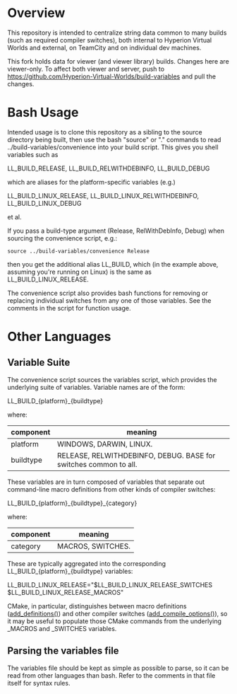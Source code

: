 # Overview
This repository is intended to centralize string data common to many builds
(such as required compiler switches), both internal to Hyperion Virtual Worlds 
 and external, on TeamCity and on individual dev machines.

This fork holds data for viewer (and viewer library) builds. Changes here are
viewer-only. To affect both viewer and server, push to
https://github.com/Hyperion-Virtual-Worlds/build-variables and pull the changes.

# Bash Usage
Intended usage is to clone this repository as a sibling to the source
directory being built, then use the bash "source" or "." commands to read
../build-variables/convenience into your build script. This gives you
shell variables such as

LL_BUILD_RELEASE, LL_BUILD_RELWITHDEBINFO, LL_BUILD_DEBUG

which are aliases for the platform-specific variables (e.g.)

LL_BUILD_LINUX_RELEASE, LL_BUILD_LINUX_RELWITHDEBINFO, LL_BUILD_LINUX_DEBUG

et al.

If you pass a build-type argument (Release, RelWithDebInfo, Debug) when
sourcing the convenience script, e.g.:

    source ../build-variables/convenience Release

then you get the additional alias LL_BUILD, which (in the example above,
assuming you're running on Linux) is the same as LL_BUILD_LINUX_RELEASE.

The convenience script also provides bash functions for removing or replacing
individual switches from any one of those variables. See the comments in the
script for function usage.

# Other Languages
## Variable Suite
The convenience script sources the variables script, which provides the
underlying suite of variables. Variable names are of the form:

LL\_BUILD\_{platform}\_{buildtype}

where:

component | meaning
----------|--------
platform  | WINDOWS, DARWIN, LINUX.
buildtype | RELEASE, RELWITHDEBINFO, DEBUG. BASE for switches common to all.

These variables are in turn composed of variables that separate out
command-line macro definitions from other kinds of compiler switches:

LL\_BUILD\_{platform}\_{buildtype}\_{category}

where:

component | meaning
----------|--------
category  | MACROS, SWITCHES.

These are typically aggregated into the corresponding
LL\_BUILD\_{platform}\_{buildtype} variables:

LL_BUILD_LINUX_RELEASE="$LL_BUILD_LINUX_RELEASE_SWITCHES $LL_BUILD_LINUX_RELEASE_MACROS"

CMake, in particular, distinguishes between macro definitions
([add_definitions()](https://cmake.org/cmake/help/v3.1/command/add_definitions.html))
and other compiler switches
([add_compile_options()](https://cmake.org/cmake/help/v3.1/command/add_compile_options.html)),
so it may be useful to populate those CMake commands from the underlying
_MACROS and _SWITCHES variables.

## Parsing the variables file
The variables file should be kept as simple as possible to parse, so it can be
read from other languages than bash. Refer to the comments in that file itself
for syntax rules.
